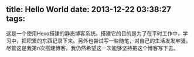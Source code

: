 title: Hello World
date: 2013-12-22 03:38:27
tags:
---

这是一个使用Hexo搭建的静态博客系统。搭建它的目的是为了在平时工作中，学习中，把积累的东西记录下来。另外也尝试写一些随笔，对自己的生活发发牢骚。尽管这是我第n次搭建博客，我仍然希望这一次能够坚持把这个博客写下去。

